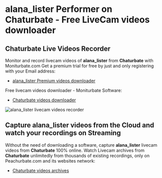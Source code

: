 # alana_lister Performer on Chaturbate - Free LiveCam videos downloader

## Chaturbate Live Videos Recorder

Monitor and record livecam videos of **alana_lister** from **Chaturbate** with Moniturbate.com
Get a premium trial for free by just and only registering with your Email address:
* [alana_lister Premium videos downloader](https://moniturbate.com/request-demo-licence-key.html)

Free livecam videos downloader - Moniturbate Software:
* [Chaturbate videos downloader](https://moniturbate.com/moniturbate-download-software.html)

![alana_lister livecam videos recorder](https://peachurnet.com/templates/moniturbate-software.png)


## Capture alana_lister videos from the Cloud and watch your recordings on Streaming

Without the need of downloading a software, capture **alana_lister** livecam videos from **Chaturbate** 100% online.
Watch Livecam archives from **Chaturbate** unlimitedly from thousands of existing recordings, only on Peachurbate.com and its websites network:
* [Chaturbate videos archives](https://peachurnet.com/)